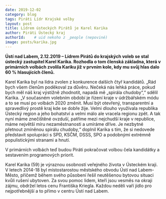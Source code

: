 ```yaml
---
date: 2019-12-02
category: blog
tags: Piráti Lídr Krajské volby
layout: post
title: Lídrem ústeckých Pirátů je Karel Karika
author: Piráti Ústecký kraj
authorId:    # uid nekoho z _people (nepoviné)
image: posts/karika.jpg
---
```


**Ústí nad Labem, 2.12.2019 – Lídrem Pirátů do krajských voleb se stal ústecký zastupitel Karel Karika. Rozhodla o tom členská základna, která v primárních volbách zvolila Kariku již v prvním kole, kdy mu svůj hlas dalo 60 % hlasujících členů.**
 
Karel Karika byl na lídra zvolen z konkurence dalších čtyř kandidátů. „Rád bych všem členům poděkoval za důvěru. Nečeká nás lehká práce, pokud bych měl náš kraj výstižně zhodnotit, napadá mě „spirála chudoby“,“ sdělil Karika. „V současném volebním období je řízení kraje v údržbářském módu a to se musí po volbách 2020 změnit. Musí být otevřený, transparentní a spravedlivý prostě kraj kde se dobře žije. Velmi dlouho využívala republika Ústecký region a jeho bohatství a velmi málo ale vracela regionu zpět. A tak nyní máme znečištěné ovzduší, patříme mezi nejchudší kraje v republice, máme největší míru nezaměstnanosti a umíráme dříve. Je nezbytné přetnout zmíněnou spirálu chudoby,“ doplnil Karika s tím, že si nedovede představit spolupráci s SPD, KSČM, DSSS, SPO a podobnými extrémně populistickými stranami a hnutí.

V primárních volbách teď budou Piráti pokračovat volbou čela kandidátky a sestavením programových priorit.

Karel Karika (59) je výraznou osobností veřejného života v Ústeckém kraji. V letech 2014-18 byl místostarostou městského obvodu Ústí nad Labem-Město, přičemž během svého působení řešil neutěšenou bytovou situaci kvůli rušení ubytoven. Za svou pomoc lidem, kteří jsou vesměs na okraji zájmu, obdržel letos cenu Františka Kriegla. Každou neděli vaří jídlo pro nejpotřebnější a to přímo v centru Ústí nad Labem. 


